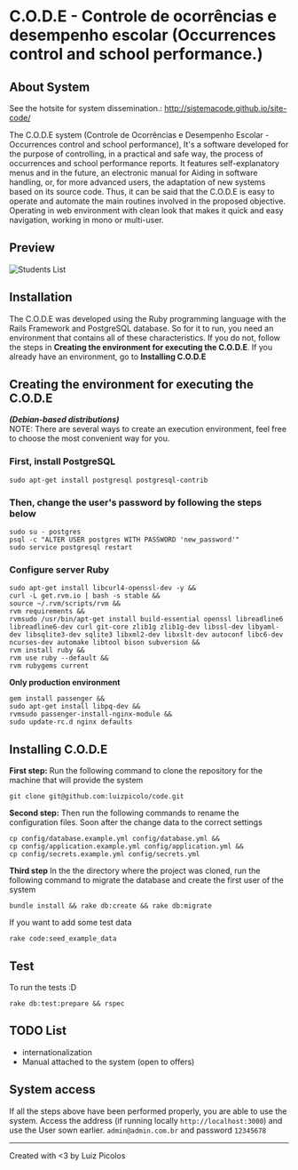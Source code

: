 # C.O.D.E - Controle de ocorrências e desempenho escolar (Occurrences control and school performance.)

## About System

See the hotsite for system dissemination.: http://sistemacode.github.io/site-code/

The C.O.D.E system (Controle de Ocorrências e Desempenho Escolar - Occurrences control and school performance), It's a software developed for the purpose of controlling, in a practical and safe way, the process of occurrences and school performance reports.
It features self-explanatory menus and in the future, an electronic manual for Aiding in software handling, or, for more advanced users, the adaptation of new systems based on its source code.
Thus, it can be said that the C.O.D.E is easy to operate and automate the main routines involved in the proposed objective. Operating in web environment with clean look that makes it quick and easy navigation, working in mono or multi-user.

## Preview

![Students List](https://cdn.rawgit.com/sistemacode/code/master/public/screenshots/list_students.png)

## Installation

The C.O.D.E was developed using the Ruby programming language with the Rails Framework and PostgreSQL database. So for it to run, you need an environment that contains all of these characteristics. If you do not, follow the steps in **Creating the environment for executing the C.O.D.E**. If you already have an environment, go to **Installing C.O.D.E**

## Creating the environment for executing the C.O.D.E
***(Debian-based distributions)***    
NOTE: There are several ways to create an execution environment, feel free to choose the most convenient way for you.

### First, install PostgreSQL

    sudo apt-get install postgresql postgresql-contrib

### Then, change the user's password by following the steps below

    sudo su - postgres    
    psql -c "ALTER USER postgres WITH PASSWORD 'new_password'"
    sudo service postgresql restart

### Configure server Ruby

    sudo apt-get install libcurl4-openssl-dev -y &&
    curl -L get.rvm.io | bash -s stable &&
    source ~/.rvm/scripts/rvm &&
    rvm requirements &&
    rvmsudo /usr/bin/apt-get install build-essential openssl libreadline6 libreadline6-dev curl git-core zlib1g zlib1g-dev libssl-dev libyaml-dev libsqlite3-dev sqlite3 libxml2-dev libxslt-dev autoconf libc6-dev ncurses-dev automake libtool bison subversion &&
    rvm install ruby &&
    rvm use ruby --default &&
    rvm rubygems current

**Only production environment**    

    gem install passenger &&
    sudo apt-get install libpq-dev &&
    rvmsudo passenger-install-nginx-module &&
    sudo update-rc.d nginx defaults

## Installing C.O.D.E

**First step:** Run the following command to clone the repository for the machine that will provide the system

    git clone git@github.com:luizpicolo/code.git

**Second step:** Then run the following commands to rename the configuration files. Soon after the change data to the correct settings

    cp config/database.example.yml config/database.yml &&
    cp config/application.example.yml config/application.yml &&
    cp config/secrets.example.yml config/secrets.yml

**Third step** In the the directory where the project was cloned, run the following command to migrate the database and create the first user of the system

    bundle install && rake db:create && rake db:migrate

If you want to add some test data

    rake code:seed_example_data

## Test

To run the tests :D

    rake db:test:prepare && rspec

## TODO List

 - internationalization
 - Manual attached to the system (open to offers)

## System access

If all the steps above have been performed properly, you are able to use the system.
Access the address (if running locally `http://localhost:3000`) and use the User sown earlier.
`admin@admin.com.br` and password `12345678`
______
Created with <3 by Luiz Picolos 
